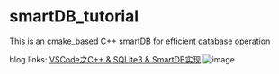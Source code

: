 # smartDB_tutorial
This is an cmake_based C++ smartDB for efficient database operation

blog links: [VSCode之C++ & SQLite3 & SmartDB实现](https://blog.csdn.net/qq_37172182/article/details/132393336?spm=1001.2014.3001.5502)
![image](https://github.com/GinkgoX/smartDB_tutorial/assets/33570413/f82fb027-ab91-48c2-a009-b1838341f82c)
